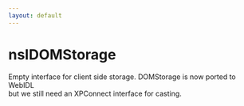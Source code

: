 ```yaml
---
layout: default
---
```


# nsIDOMStorage #
  
Empty interface for client side storage. DOMStorage is now ported to WebIDL  
but we still need an XPConnect interface for casting.  
  
